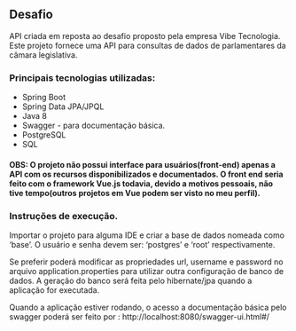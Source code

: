 ## Desafio

API criada em reposta ao desafio proposto pela empresa Vibe Tecnologia.
Este projeto fornece uma API para consultas de dados de parlamentares da câmara legislativa.

### Principais tecnologias utilizadas: 
- Spring Boot
- Spring Data JPA/JPQL
- Java 8
- Swagger - para documentação básica.
- PostgreSQL
- SQL 

#### OBS: O projeto não possui interface para usuários(front-end) apenas a API com os recursos disponibilizados e documentados. O front end seria feito com o framework Vue.js todavia, devido a motivos pessoais, não tive tempo(outros projetos em Vue podem ser visto no meu perfil).

### Instruções de execução.
Importar o projeto para alguma IDE e criar a base de dados nomeada como ‘base’.
O usuário e senha devem ser: ‘postgres’ e ‘root’ respectivamente.

Se preferir poderá modificar as propriedades url, username e password no arquivo application.properties para utilizar outra configuração de banco de dados. A geração do banco será feita pelo hibernate/jpa quando a aplicação for executada.

Quando a aplicação estiver rodando, o acesso a documentação básica pelo swagger poderá ser feito por : http://localhost:8080/swagger-ui.html#/ 

 
